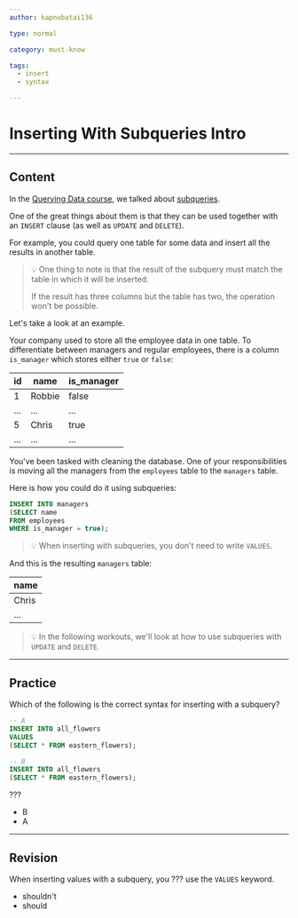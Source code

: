 ```yaml
---
author: kapnobatai136

type: normal

category: must-know

tags:
  - insert
  - syntax

---
```


# Inserting With Subqueries Intro

---

## Content

In the [Querying Data course](#link-to-querying-data-course), we talked about [subqueries](#link-to-subqueries-workout).

One of the great things about them is that they can be used together with an `INSERT` clause (as well as `UPDATE` and `DELETE`).

For example, you could query one table for some data and insert all the results in another table.

> 💡 One thing to note is that the result of the subquery must match the table in which it will be inserted.
> 
> If the result has three columns but the table has two, the operation won't be possible.

Let's take a look at an example.

Your company used to store all the employee data in one table. To differentiate between managers and regular employees, there is a column `is_manager` which stores either `true` or `false`:

| id  | name   | is_manager |
|-----|--------|------------|
| 1   | Robbie | false      |
| ... | ...    | ...        |
| 5   | Chris  | true       |
| ... | ...    | ...        |

You've been tasked with cleaning the database. One of your responsibilities is moving all the managers from the `employees` table to the `managers` table.

Here is how you could do it using subqueries:

```sql
INSERT INTO managers
(SELECT name
FROM employees
WHERE is_manager = true);
```

> 💡 When inserting with subqueries, you don't need to write `VALUES`.

And this is the resulting `managers` table:

| name  |
|-------|
| Chris |
| ...   |

> 💡 In the following workouts, we'll look at how to use subqueries with `UPDATE` and `DELETE`.

---

## Practice

Which of the following is the correct syntax for inserting with a subquery?

```sql
-- A
INSERT INTO all_flowers
VALUES
(SELECT * FROM eastern_flowers);

-- B
INSERT INTO all_flowers
(SELECT * FROM eastern_flowers);
```

???

- B
- A

---

## Revision

When inserting values with a subquery, you ??? use the `VALUES` keyword.

- shouldn't
- should